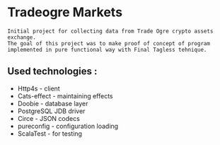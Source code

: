 # Tradeogre Markets
    Initial project for collecting data from Trade Ogre crypto assets exchange.
    The goal of this project was to make proof of concept of program implemented in pure functional way with Final Tagless tehnique.
   
Used technologies :
 ----
- Http4s - client
- Cats-effect - maintaining effects 
- Doobie - database layer
- PostgreSQL JDB driver
- Circe - JSON codecs
- pureconfig - configuration loading
- ScalaTest - for testing

